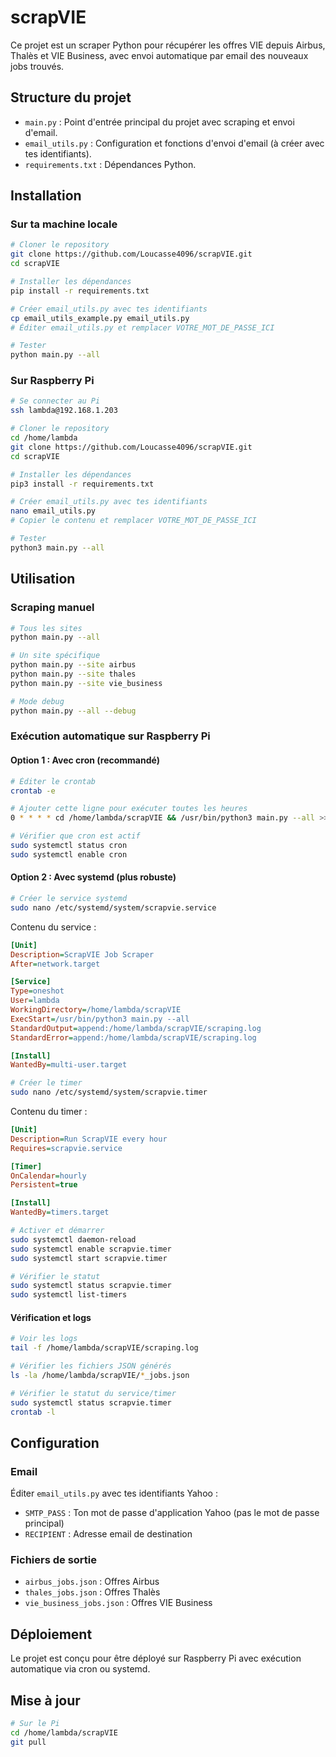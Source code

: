 # scrapVIE

Ce projet est un scraper Python pour récupérer les offres VIE depuis Airbus, Thalès et VIE Business, avec envoi automatique par email des nouveaux jobs trouvés.

## Structure du projet
- `main.py` : Point d'entrée principal du projet avec scraping et envoi d'email.
- `email_utils.py` : Configuration et fonctions d'envoi d'email (à créer avec tes identifiants).
- `requirements.txt` : Dépendances Python.

## Installation

### Sur ta machine locale
```bash
# Cloner le repository
git clone https://github.com/Loucasse4096/scrapVIE.git
cd scrapVIE

# Installer les dépendances
pip install -r requirements.txt

# Créer email_utils.py avec tes identifiants
cp email_utils_example.py email_utils.py
# Éditer email_utils.py et remplacer VOTRE_MOT_DE_PASSE_ICI

# Tester
python main.py --all
```

### Sur Raspberry Pi
```bash
# Se connecter au Pi
ssh lambda@192.168.1.203

# Cloner le repository
cd /home/lambda
git clone https://github.com/Loucasse4096/scrapVIE.git
cd scrapVIE

# Installer les dépendances
pip3 install -r requirements.txt

# Créer email_utils.py avec tes identifiants
nano email_utils.py
# Copier le contenu et remplacer VOTRE_MOT_DE_PASSE_ICI

# Tester
python3 main.py --all
```

## Utilisation

### Scraping manuel
```bash
# Tous les sites
python main.py --all

# Un site spécifique
python main.py --site airbus
python main.py --site thales
python main.py --site vie_business

# Mode debug
python main.py --all --debug
```

### Exécution automatique sur Raspberry Pi

#### Option 1 : Avec cron (recommandé)
```bash
# Éditer le crontab
crontab -e

# Ajouter cette ligne pour exécuter toutes les heures
0 * * * * cd /home/lambda/scrapVIE && /usr/bin/python3 main.py --all >> /home/lambda/scrapVIE/scraping.log 2>&1

# Vérifier que cron est actif
sudo systemctl status cron
sudo systemctl enable cron
```

#### Option 2 : Avec systemd (plus robuste)
```bash
# Créer le service systemd
sudo nano /etc/systemd/system/scrapvie.service
```

Contenu du service :
```ini
[Unit]
Description=ScrapVIE Job Scraper
After=network.target

[Service]
Type=oneshot
User=lambda
WorkingDirectory=/home/lambda/scrapVIE
ExecStart=/usr/bin/python3 main.py --all
StandardOutput=append:/home/lambda/scrapVIE/scraping.log
StandardError=append:/home/lambda/scrapVIE/scraping.log

[Install]
WantedBy=multi-user.target
```

```bash
# Créer le timer
sudo nano /etc/systemd/system/scrapvie.timer
```

Contenu du timer :
```ini
[Unit]
Description=Run ScrapVIE every hour
Requires=scrapvie.service

[Timer]
OnCalendar=hourly
Persistent=true

[Install]
WantedBy=timers.target
```

```bash
# Activer et démarrer
sudo systemctl daemon-reload
sudo systemctl enable scrapvie.timer
sudo systemctl start scrapvie.timer

# Vérifier le statut
sudo systemctl status scrapvie.timer
sudo systemctl list-timers
```

#### Vérification et logs
```bash
# Voir les logs
tail -f /home/lambda/scrapVIE/scraping.log

# Vérifier les fichiers JSON générés
ls -la /home/lambda/scrapVIE/*_jobs.json

# Vérifier le statut du service/timer
sudo systemctl status scrapvie.timer
crontab -l
```

## Configuration

### Email
Éditer `email_utils.py` avec tes identifiants Yahoo :
- `SMTP_PASS` : Ton mot de passe d'application Yahoo (pas le mot de passe principal)
- `RECIPIENT` : Adresse email de destination

### Fichiers de sortie
- `airbus_jobs.json` : Offres Airbus
- `thales_jobs.json` : Offres Thalès  
- `vie_business_jobs.json` : Offres VIE Business

## Déploiement
Le projet est conçu pour être déployé sur Raspberry Pi avec exécution automatique via cron ou systemd.

## Mise à jour
```bash
# Sur le Pi
cd /home/lambda/scrapVIE
git pull
``` 